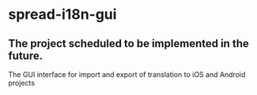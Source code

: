 # spread-i18n-gui
## The project scheduled to be implemented in the future.
The GUI interface for import and export of translation to iOS and Android projects
